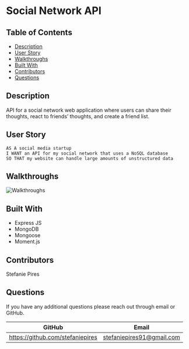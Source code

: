 # Social Network API

## Table of Contents
* [Description](#description)
* [User Story](#user-story)
* [Walkthroughs](#walkthroughs)
* [Built With](#built-with)
* [Contributors](#contributors)
* [Questions](#questions)

## Description
API for a social network web application where users can share their thoughts, react to friends’ thoughts, and create a friend list.

## User Story
```
AS A social media startup
I WANT an API for my social network that uses a NoSQL database
SO THAT my website can handle large amounts of unstructured data
```

## Walkthroughs
![Walkthroughs]()

## Built With
* Express JS
* MongoDB
* Mongoose
* Moment.js

## Contributors
 Stefanie Pires

## Questions
If you have any additional questions please reach out through email or GitHub.

GitHub | Email
------ | -----
https://github.com/stefaniepires | stefaniepires91@gmail.com

